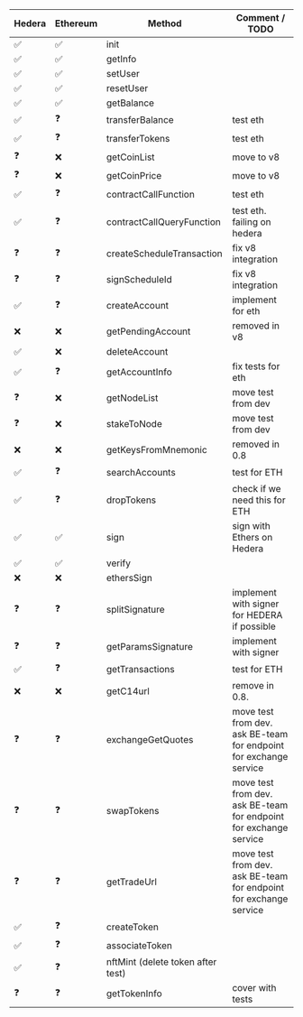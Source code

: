 
| Hedera | Ethereum | Method                            | Comment / TODO                                                    |
|--------|----------|-----------------------------------|-------------------------------------------------------------------|
| ✅      | ✅        | init                              |                                                                   |
| ✅      | ✅        | getInfo                           |                                                                   |
| ✅      | ✅        | setUser                           |                                                                   |
| ✅      | ✅        | resetUser                         |                                                                   |
| ✅      | ✅        | getBalance                        |                                                                   |
| ✅      | ❓        | transferBalance                   | test eth                                                          |
| ✅      | ❓        | transferTokens                    | test eth                                                          |
| ❓      | ❌        | getCoinList                       | move to v8                                                        |
| ❓      | ❌        | getCoinPrice                      | move to v8                                                        |
| ✅      | ❓        | contractCallFunction              | test eth                                                          |
| ✅      | ❓        | contractCallQueryFunction         | test eth. failing on hedera                                       |
| ❓      | ❓        | createScheduleTransaction         | fix v8 integration                                                |
| ❓      | ❓        | signScheduleId                    | fix v8 integration                                                |
| ✅      | ❓        | createAccount                     | implement for eth                                                 |
| ❌      | ❌        | getPendingAccount                 | removed in v8                                                     |
| ✅      | ❌        | deleteAccount                     |                                                                   |
| ✅      | ❓        | getAccountInfo                    | fix tests for eth                                                 |
| ❓      | ❌        | getNodeList                       | move test from dev                                                |
| ❓      | ❌        | stakeToNode                       | move test from dev                                                |
| ❌      | ❌        | getKeysFromMnemonic               | removed in 0.8                                                    |
| ✅      | ❓        | searchAccounts                    | test for ETH                                                      |
| ✅      | ❓        | dropTokens                        | check if we need this for ETH                                     |
| ✅      | ✅        | sign                              | sign with Ethers on Hedera                                        |
| ✅      | ✅        | verify                            |                                                                   |
| ❌      | ❌        | ethersSign                        |                                                                   |
| ❓      | ❓        | splitSignature                    | implement with signer for HEDERA if possible                      |
| ❓      | ❓        | getParamsSignature                | implement with signer                                             |
| ✅      | ❓        | getTransactions                   | test for ETH                                                      |
| ❌      | ❌        | getC14url                         | remove in 0.8.                                                    |
| ❓      | ❓        | exchangeGetQuotes                 | move test from dev. ask BE-team for endpoint for exchange service |
| ❓      | ❓        | swapTokens                        | move test from dev. ask BE-team for endpoint for exchange service |
| ❓      | ❓        | getTradeUrl                       | move test from dev. ask BE-team for endpoint for exchange service |
| ✅      | ❓        | createToken                       |                                                                   |
| ✅      | ❓        | associateToken                    |                                                                   |
| ✅      | ❓        | nftMint (delete token after test) |                                                                   |
| ❓      | ❓        | getTokenInfo                      | cover with tests                                                  |

